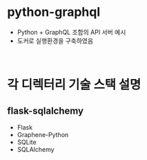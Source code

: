 # python-graphql
- Python + GraphQL 조합의 API 서버 예시
- 도커로 실행환경을 구축하였음

<br>

# 각 디렉터리 기술 스택 설명
## flask-sqlalchemy
- Flask
- Graphene-Python
- SQLite
- SQLAlchemy